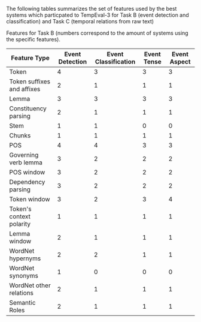 
The following tables summarizes the set of features used by the best systems which particpated to TempEval-3 for Task B (event detection and classification) and Task C (temporal relations from raw text)

Features for Task B (numbers correspond to the amount of systems using the specific features).


| Feature Type | Event Detection | Event Classification | Event Tense | Event Aspect |
--- | --- | --- | --- | ---|
|Token | 4 | 3 | 3 | 3 |
Token suffixes and affixes | 2 | 1| 1 | 1 |
Lemma | 3 | 3 | 3 | 3 |
Constituency parsing | 2 | 1 | 1 | 1 |  
Stem | 1 | 1 |  0 |  0 |  
Chunks | 1 | 1 | 1 | 1 |
POS | 4 |  4 | 3 | 3 | 
Governing verb lemma | 3 | 2  | 2 | 2 |
POS window | 3 | 2 | 2 | 2 | 
Dependency parsing | 3  | 2 | 2 | 2 |
Token window | 3 | 2 | 3 | 4 |
Token's context polarity | 1 | 1 | 1 | 1 |
Lemma window | 2| 1 | 1 | 1 |
WordNet hypernyms | 2 | 2 | 1 | 1 |
WordNet synonyms | 1 | 0 | 0 | 0 | 
WordNet other relations | 2 | 1 | 1 | 1 |
Semantic Roles | 2 | 1 | 1 | 1 |
